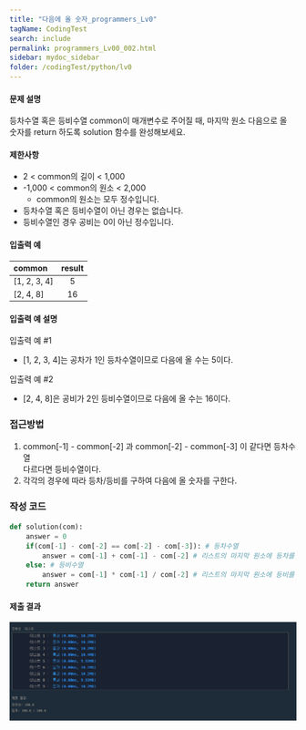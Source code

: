 ```yaml
---
title: "다음에 올 숫자_programmers_Lv0"
tagName: CodingTest
search: include
permalink: programmers_Lv00_002.html
sidebar: mydoc_sidebar
folder: /codingTest/python/lv0
---
```



#### 문제 설명 <br>

등차수열 혹은 등비수열 common이 매개변수로 주어질 때, 마지막 원소 다음으로 올 숫자를 return 하도록 solution 함수를 완성해보세요.

#### 제한사항 <br>

- 2 < common의 길이 < 1,000
- -1,000 < common의 원소 < 2,000
    - common의 원소는 모두 정수입니다.
- 등차수열 혹은 등비수열이 아닌 경우는 없습니다.
- 등비수열인 경우 공비는 0이 아닌 정수입니다.

#### 입출력 예 <br>
  
common|result
:---|:---:
[1, 2, 3, 4]|5
[2, 4, 8]|16
  
#### 입출력 예 설명 <br>

입출력 예 #1
- [1, 2, 3, 4]는 공차가 1인 등차수열이므로 다음에 올 수는 5이다.

입출력 예 #2
- [2, 4, 8]은 공비가 2인 등비수열이므로 다음에 올 수는 16이다.

### 접근방법 <br>

1. common[-1] - common[-2] 과 common[-2] - common[-3] 이 같다면 등차수열 <br>
    다르다면 등비수열이다.
2. 각각의 경우에 따라 등차/등비를 구하여 다음에 올 숫자를 구한다.

### 작성 코드 <br>

```python
def solution(com):
    answer = 0
    if(com[-1] - com[-2] == com[-2] - com[-3]): # 등차수열 
        answer = com[-1] + com[-1] - com[-2] # 리스트의 마지막 원소에 등차를 더해 다음에 올 숫자를 구한다.
    else: # 등비수열
        answer = com[-1] * com[-1] / com[-2] # 리스트의 마지막 원소에 등비를 곱하여 다음에 올 숫자를 구한다.
    return answer
```

#### 제출 결과

![제출 결과](\images\programmers_Lv00_002.png)



